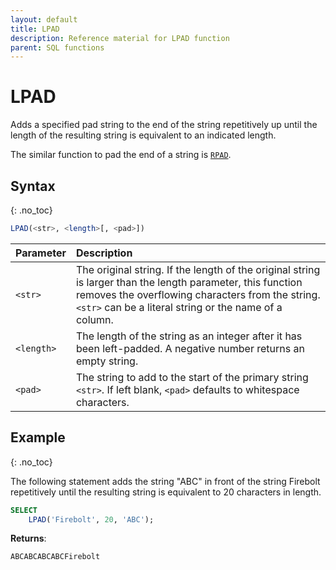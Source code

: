 ```yaml
---
layout: default
title: LPAD
description: Reference material for LPAD function
parent: SQL functions
---
```


# LPAD

Adds a specified pad string to the end of the string repetitively up until the length of the resulting string is equivalent to an indicated length.

The similar function to pad the end of a string is [`RPAD`](./rpad.md).

## Syntax
{: .no_toc}

```sql
LPAD(<str>, <length>[, <pad>])
```

| Parameter  | Description                                                                                                                                                                                                                 |
| :---------- | :--------------------------------------------------------------------------------------------------------------------------------------------------------------------------------------------------------------------------- |
| `<str>`    | The original string. If the length of the original string is larger than the length parameter, this function removes the overflowing characters from the string.  `<str>` can be a literal string or the name of a column. |
| `<length>` | The length of the string as an integer after it has been left-padded.  A negative number returns an empty string.                                                                                                          |
| `<pad>`    | The string to add to the start of the primary string `<str>`. If left blank, `<pad>` defaults to whitespace characters.                                                                                                     |

## Example
{: .no_toc}

The following statement adds the string "ABC" in front of the string Firebolt repetitively until the resulting string is equivalent to 20 characters in length.

```sql
SELECT
	LPAD('Firebolt', 20, 'ABC');
```

**Returns**:

```
ABCABCABCABCFirebolt
```
